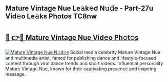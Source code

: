 ## Mature Vintage Nue Le𝚊k𝚎d N𝚞𝚍e - Part-27u Vid𝚎o Le𝚊ks Photos TC8nw

# <h2><a href="http://fb28uji.evod.top/?m=Mature+Vintage+Nue">🔗 👉🔴 Mature Vintage Nue Vid𝚎o Ph𝚘t𝚘s</a></h2>

[![Mature Vintage Nue N𝚞d𝚎s](https://i.imgur.com/8V9OHl7.gif)](http://fb28uji.evod.top/?m=Mature+Vintage+Nue)
Social media celebrity Mature Vintage Nue and multimedia artist, famed for publishing dance and lifestyle-focused content through viral dance trends and short videos. Influential personality Mature Vintage Nue, known for their captivating presence and inspiring message. 
